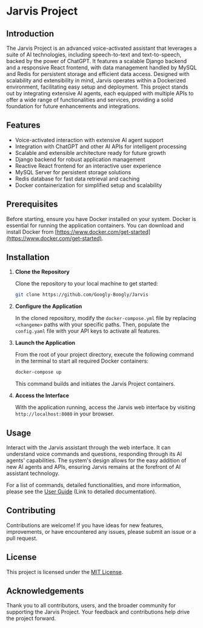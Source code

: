 # Jarvis Project

## Introduction

The Jarvis Project is an advanced voice-activated assistant that leverages a suite of AI technologies, including speech-to-text and text-to-speech, backed by the power of ChatGPT. It features a scalable Django backend and a responsive React frontend, with data management handled by MySQL and Redis for persistent storage and efficient data access. Designed with scalability and extensibility in mind, Jarvis operates within a Dockerized environment, facilitating easy setup and deployment. This project stands out by integrating extensive AI agents, each equipped with multiple APIs to offer a wide range of functionalities and services, providing a solid foundation for future enhancements and integrations.

## Features

- Voice-activated interaction with extensive AI agent support
- Integration with ChatGPT and other AI APIs for intelligent processing
- Scalable and extensible architecture ready for future growth
- Django backend for robust application management
- Reactive React frontend for an interactive user experience
- MySQL Server for persistent storage solutions
- Redis database for fast data retrieval and caching
- Docker containerization for simplified setup and scalability

## Prerequisites

Before starting, ensure you have Docker installed on your system. Docker is essential for running the application containers. You can download and install Docker from [https://www.docker.com/get-started](https://www.docker.com/get-started).

## Installation

1. **Clone the Repository**

    Clone the repository to your local machine to get started:

    ```bash
    git clone https://github.com/Googly-Boogly/Jarvis
    ```

2. **Configure the Application**

    In the cloned repository, modify the `docker-compose.yml` file by replacing `<changeme>` paths with your specific paths. Then, populate the `config.yaml` file with your API keys to activate all features.

3. **Launch the Application**

    From the root of your project directory, execute the following command in the terminal to start all required Docker containers:

    ```bash
    docker-compose up
    ```

    This command builds and initiates the Jarvis Project containers.

4. **Access the Interface**

    With the application running, access the Jarvis web interface by visiting `http://localhost:8080` in your browser.

## Usage

Interact with the Jarvis assistant through the web interface. It can understand voice commands and questions, responding through its AI agents' capabilities. The system's design allows for the easy addition of new AI agents and APIs, ensuring Jarvis remains at the forefront of AI assistant technology.

For a list of commands, detailed functionalities, and more information, please see the [User Guide](#) (Link to detailed documentation).

## Contributing

Contributions are welcome! If you have ideas for new features, improvements, or have encountered any issues, please submit an issue or a pull request.

## License

This project is licensed under the [MIT License](LICENSE.md).

## Acknowledgements

Thank you to all contributors, users, and the broader community for supporting the Jarvis Project. Your feedback and contributions help drive the project forward.
